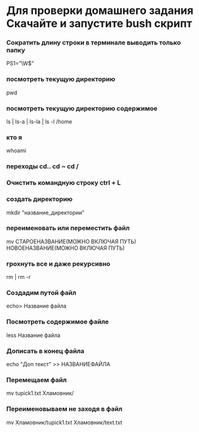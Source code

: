 # Для проверки домашнего задания Скачайте и запустите bush скрипт



### Сократить длину строки в терминале выводить только папку

PS1=”\\W$”

### посмотреть текущую директорию

pwd

### посмотреть текущую директорию содержимое

ls | ls-a | ls-la | ls -l /home

### кто я

whoami

### переходы cd.. cd ~ cd /

### Очистить командную строку ctrl + L

### создать директорию
mkdir "название_директории"

### переименовать или переместить файл

mv СТАРОЕНАЗВАНИЕ(МОЖНО ВКЛЮЧАЯ ПУТЬ) НОВОЕНАЗВАНИЕ(МОЖНО ВКЛЮЧАЯ ПУТЬ)

### грохнуть все и даже рекурсивно

rm | rm -r

### Создадим путой файл
echo> Название файла

### Посмотреть содержимое файле
less Название файла

### Дописать в конец файла

echo "Доп текст" >> НАЗВАНИЕФАЙЛА

### Перемещаем файл

mv tupick1.txt Хламовник/

### Переименовываем не заходя в файл
mv Хламовник/tupick1.txt Хламовник/text.txt



































